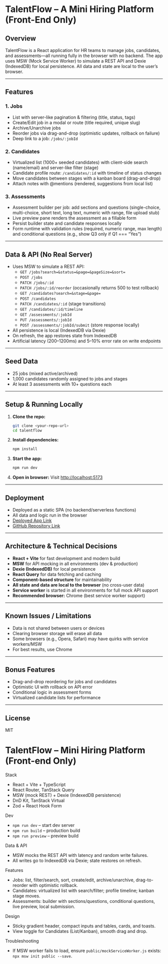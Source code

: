 # TalentFlow – A Mini Hiring Platform (Front-End Only)

## Overview
TalentFlow is a React application for HR teams to manage jobs, candidates, and assessments—all running fully in the browser with no backend. The app uses MSW (Mock Service Worker) to simulate a REST API and Dexie (IndexedDB) for local persistence. All data and state are local to the user’s browser.

---

## Features

### 1. Jobs
- List with server-like pagination & filtering (title, status, tags)
- Create/Edit job in a modal or route (title required, unique slug)
- Archive/Unarchive jobs
- Reorder jobs via drag-and-drop (optimistic updates, rollback on failure)
- Deep link to a job: `/jobs/:jobId`

### 2. Candidates
- Virtualized list (1000+ seeded candidates) with client-side search (name/email) and server-like filter (stage)
- Candidate profile route: `/candidates/:id` with timeline of status changes
- Move candidates between stages with a kanban board (drag-and-drop)
- Attach notes with @mentions (rendered, suggestions from local list)

### 3. Assessments
- Assessment builder per job: add sections and questions (single-choice, multi-choice, short text, long text, numeric with range, file upload stub)
- Live preview pane renders the assessment as a fillable form
- Persist builder state and candidate responses locally
- Form runtime with validation rules (required, numeric range, max length) and conditional questions (e.g., show Q3 only if Q1 === “Yes”)

---

## Data & API (No Real Server)
- Uses MSW to simulate a REST API:
  - `GET /jobs?search=&status=&page=&pageSize=&sort=`
  - `POST /jobs`
  - `PATCH /jobs/:id`
  - `PATCH /jobs/:id/reorder` (occasionally returns 500 to test rollback)
  - `GET /candidates?search=&stage=&page=`
  - `POST /candidates`
  - `PATCH /candidates/:id` (stage transitions)
  - `GET /candidates/:id/timeline`
  - `GET /assessments/:jobId`
  - `PUT /assessments/:jobId`
  - `POST /assessments/:jobId/submit` (store response locally)
- All persistence is local (IndexedDB via Dexie)
- On refresh, the app restores state from IndexedDB
- Artificial latency (200–1200ms) and 5–10% error rate on write endpoints

---

## Seed Data
- 25 jobs (mixed active/archived)
- 1,000 candidates randomly assigned to jobs and stages
- At least 3 assessments with 10+ questions each

---

## Setup & Running Locally
1. **Clone the repo:**
	```sh
	git clone <your-repo-url>
	cd talentflow
	```
2. **Install dependencies:**
	```sh
	npm install
	```
3. **Start the app:**
	```sh
	npm run dev
	```
4. **Open in browser:**
	Visit [http://localhost:5173](http://localhost:5173)

---

## Deployment
- Deployed as a static SPA (no backend/serverless functions)
- All data and logic run in the browser
- [Deployed App Link](#) <!-- Replace with your Vercel link -->
- [GitHub Repository Link](#) <!-- Replace with your repo link -->

---

## Architecture & Technical Decisions
- **React + Vite** for fast development and modern build
- **MSW** for API mocking in all environments (dev & production)
- **Dexie (IndexedDB)** for local persistence
- **React Query** for data fetching and caching
- **Component-based structure** for maintainability
- **All state and data are local to the browser** (no cross-user data)
- **Service worker** is started in all environments for full mock API support
- **Recommended browser:** Chrome (best service worker support)

---

## Known Issues / Limitations
- Data is not shared between users or devices
- Clearing browser storage will erase all data
- Some browsers (e.g., Opera, Safari) may have quirks with service workers/MSW
- For best results, use Chrome

---

## Bonus Features
- Drag-and-drop reordering for jobs and candidates
- Optimistic UI with rollback on API error
- Conditional logic in assessment forms
- Virtualized candidate lists for performance

---

## License
MIT
# TalentFlow – Mini Hiring Platform (Front-end Only)

Stack
- React + Vite + TypeScript
- React Router, TanStack Query
- MSW (mock REST) + Dexie (IndexedDB persistence)
- DnD Kit, TanStack Virtual
- Zod + React Hook Form

Dev
- `npm run dev` – start dev server
- `npm run build` – production build
- `npm run preview` – preview build

Data & API
- MSW mocks the REST API with latency and random write failures.
- All writes go to IndexedDB via Dexie; state restores on refresh.

Features
- Jobs: list, filter/search, sort, create/edit, archive/unarchive, drag-to-reorder with optimistic rollback.
- Candidates: virtualized list with search/filter; profile timeline; kanban stage moves.
- Assessments: builder with sections/questions, conditional questions, live preview, local submission.

Design
- Sticky gradient header, compact inputs and tables, cards, and toasts.
- View toggle for Candidates (List/Kanban), smooth drag and drop.

Troubleshooting
- If MSW worker fails to load, ensure `public/mockServiceWorker.js` exists: `npx msw init public --save`.
